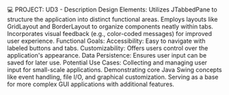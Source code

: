 💻 PROJECT: UD3 - Description
Design Elements:
Utilizes JTabbedPane to structure the application into distinct functional areas.
Employs layouts like GridLayout and BorderLayout to organize components neatly within tabs.
Incorporates visual feedback (e.g., color-coded messages) for improved user experience.
Functional Goals:
Accessibility: Easy to navigate with labeled buttons and tabs.
Customizability: Offers users control over the application's appearance.
Data Persistence: Ensures user input can be saved for later use.
Potential Use Cases:
Collecting and managing user input for small-scale applications.
Demonstrating core Java Swing concepts like event handling, file I/O, and graphical customization.
Serving as a base for more complex GUI applications with additional features.
